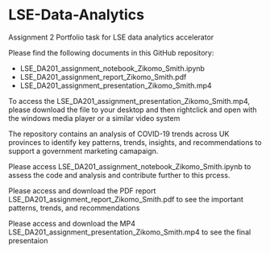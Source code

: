 # LSE-Data-Analytics
Assignment 2 Portfolio task for LSE data analytics accelerator

Please find the following documents in this GitHub repository:

- LSE_DA201_assignment_notebook_Zikomo_Smith.ipynb
- LSE_DA201_assignment_report_Zikomo_Smith.pdf
- LSE_DA201_assignment_presentation_Zikomo_Smith.mp4

To access the LSE_DA201_assignment_presentation_Zikomo_Smith.mp4, please download the file to your desktop and then rightclick and open with the windows media player or a similar video system

The repository contains an analysis of COVID-19 trends across UK provinces to identify key patterns, trends, insights, and recommendations to support a government marketing camapaign.

Please access LSE_DA201_assignment_notebook_Zikomo_Smith.ipynb to assess the code and analysis and contribute further to this prcess.

Please access and download the PDF report LSE_DA201_assignment_report_Zikomo_Smith.pdf to see the important patterns, trends, and recommendations

Please access and download the MP4 LSE_DA201_assignment_presentation_Zikomo_Smith.mp4 to see the final presentaion
